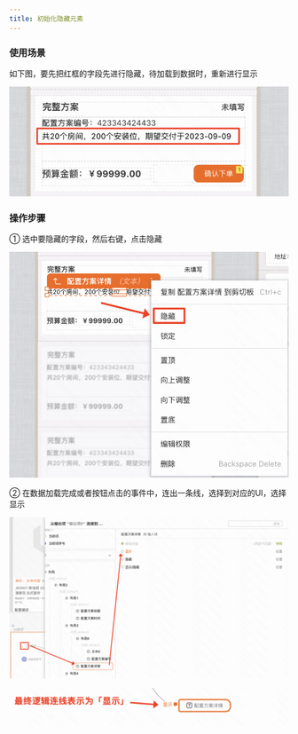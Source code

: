 ```yaml
---
title: 初始化隐藏元素
---
```


### 使用场景

如下图，要先把红框的字段先进行隐藏，待加载到数据时，重新进行显示

![alt text](img/image.png)

### 操作步骤

① 选中要隐藏的字段，然后右键，点击隐藏

![alt text](img/image-1.png)

② 在数据加载完成或者按钮点击的事件中，连出一条线，选择到对应的UI，选择显示

![alt text](img/image-2.png)

![alt text](img/image-3.png)